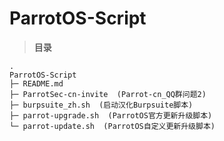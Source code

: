 # ParrotOS-Script

> **目录**

<pre><code>.
ParrotOS-Script
├─ README.md
├─ ParrotSec-cn-invite  (Parrot-cn_QQ群问题2)
├─ burpsuite_zh.sh  (启动汉化Burpsuite脚本)
├─ parrot-upgrade.sh  (ParrotOS官方更新升级脚本)
└─ parrot-update.sh  (ParrotOS自定义更新升级脚本)
</code></pre>
